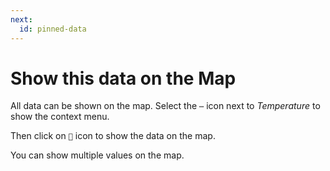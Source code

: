 ```yaml
---
next:
  id: pinned-data
---
```


# Show this data on the Map

All data can be shown on the map. Select the `⋯` icon next to _Temperature_ to
show the context menu.

Then click on `📍` icon to show the data on the map.

You can show multiple values on the map.
